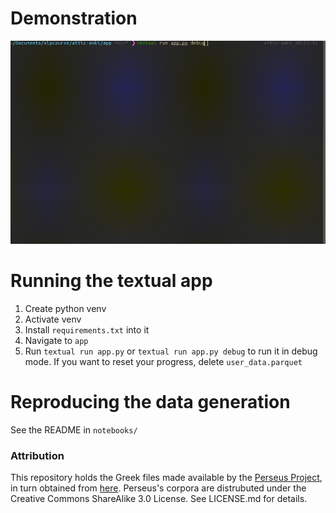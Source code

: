 # Demonstration
![](https://github.com/fedorst/attic-anki/blob/main/app_recording.gif)

# Running the textual app
1. Create python venv
2. Activate venv
3. Install `requirements.txt` into it
4. Navigate to `app`
5. Run `textual run app.py` or `textual run app.py debug` to run it in debug mode.
If you want to reset your progress, delete `user_data.parquet`

# Reproducing the data generation
See the README in `notebooks/`

### Attribution
This repository holds the Greek files made available by the [Perseus Project](http://www.perseus.tufts.edu/hopper/opensource/download), in turn obtained from [here](https://github.com/cltk/grc_text_perseus).
Perseus's corpora are distrubuted under the Creative Commons ShareAlike 3.0 License. See LICENSE.md for details.
